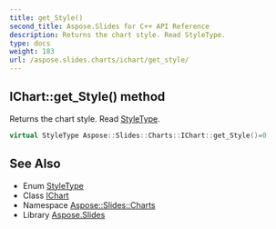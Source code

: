 ```yaml
---
title: get_Style()
second_title: Aspose.Slides for C++ API Reference
description: Returns the chart style. Read StyleType.
type: docs
weight: 183
url: /aspose.slides.charts/ichart/get_style/
---
```

## IChart::get_Style() method


Returns the chart style. Read [StyleType](../../styletype/).

```cpp
virtual StyleType Aspose::Slides::Charts::IChart::get_Style()=0
```

## See Also

* Enum [StyleType](../../styletype/)
* Class [IChart](../)
* Namespace [Aspose::Slides::Charts](../../)
* Library [Aspose.Slides](../../../)